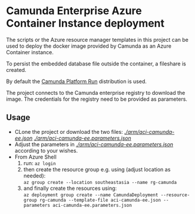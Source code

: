 # Camunda Enterprise Azure Container Instance deployment

The scripts or the Azure resource manager templates in this project can be used to deploy the docker image provided by Camunda as an Azure Container instance.

To persist the embedded database file outside the container, a fileshare is created.

By default the [Camunda Platform Run](https://docs.camunda.org/manual/latest/user-guide/camunda-bpm-run/) distribution is used.

The project connects to the Camunda enterprise registry to download the image. The credentials for the registry need to be provided as parameters.

## Usage

- CLone the project or download the two files:
   [*./arm/aci-camunda-ee.json*](./arm/aci-camunda-ee.json) 
   [*./arm/aci-camunda-ee.parameters.json*](./arm/aci-camunda-ee.parameters.json) 
- Adjust the parameters in [*./arm/aci-camunda-ee.parameters.json*](./arm/aci-camunda-ee.parameters.json) according to your wishes.
- From Azure Shell 
   1. run:  `az login`    
   2. then create the resource group e.g. using (adjust location as needed):    
`az group create --location southeastasia --name rg-camunda`
   3. and finally create the resources using:  
`az deployment group create --name CamundaDeployment --resource-group rg-camunda --template-file aci-camunda-ee.json --parameters aci-camunda-ee.parameters.json`  

